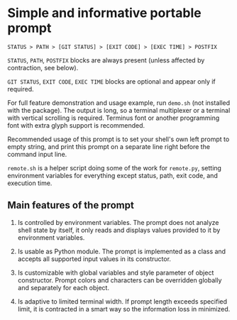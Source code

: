 # Simple and informative portable prompt

`STATUS > PATH > [GIT STATUS] > [EXIT CODE] > [EXEC TIME] > POSTFIX`

`STATUS`, `PATH`, `POSTFIX` blocks are always present (unless affected by contraction, see below).

`GIT STATUS`, `EXIT CODE`, `EXEC TIME` blocks are optional and appear only if required.

For full feature demonstration and usage example, run `demo.sh` (not installed with the package).
The output is long, so a terminal multiplexer or a terminal with vertical scrolling is required.
Terminus font or another programming font with extra glyph support is recommended.

Recommended usage of this prompt is to set your shell's own left prompt to empty string,
and print this prompt on a separate line right before the command input line.

`remote.sh` is a helper script doing some of the work for `remote.py`,
setting environment variables for everything except status, path, exit code, and execution time.

## Main features of the prompt

1. Is controlled by environment variables.
The prompt does not analyze shell state by itself,
it only reads and displays values provided to it by environment variables.

2. Is usable as Python module.
The prompt is implemented as a class and accepts all supported input values in its constructor.

3. Is customizable with global variables and style parameter of object constructor.
Prompt colors and characters can be overridden globally and separately for each object.

4. Is adaptive to limited terminal width.
If prompt length exceeds specified limit,
it is contracted in a smart way so the information loss in minimized.

